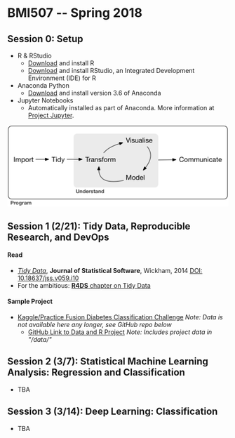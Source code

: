 # BMI507 -- Spring 2018

## Session 0: Setup
* R & RStudio
    * [Download](https://cloud.r-project.org/) and install R
    * [Download](https://www.rstudio.com/products/rstudio/download/#download) and install RStudio, an Integrated Development Environment (IDE) for R
* Anaconda Python
    * [Download](https://www.anaconda.com/download/) and install version 3.6 of Anaconda
* Jupyter Notebooks
    * Automatically installed as part of Anaconda. More information at [Project Jupyter](http://jupyter.org/).

![Data Science Workflow](images/data-science-workflow.png)

## Session 1 (2/21): Tidy Data, Reproducible Research, and DevOps
#### Read 
* [*Tidy Data*](http://dx.doi.org/10.18637/jss.v059.i10), **Journal of Statistical Software**, Wickham, 2014
[DOI:  10.18637/jss.v059.i10](http://dx.doi.org/10.18637/jss.v059.i10) 
* For the ambitious: [**R4DS** chapter on Tidy Data](http://r4ds.had.co.nz/tidy-data.html)

#### Sample Project
* [Kaggle/Practice Fusion Diabetes Classification Challenge](https://www.kaggle.com/c/pf2012-diabetes) *Note: Data is not available here any longer, see GitHub repo below*
  * [GitHub Link to Data and R Project](https://github.com/yasminlucero/Kaggle) *Note: Includes project data in "/data/"*

## Session 2 (3/7): Statistical Machine Learning Analysis: Regression and Classification
* TBA

## Session 3 (3/14): Deep Learning: Classification
* TBA






